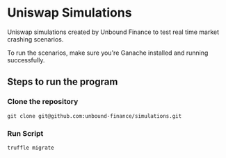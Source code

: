 <!-- ![truffle-test](https://github.com/unbound-finance/UnboundContracts/workflows/truffle-test/badge.svg?branch=master) -->

# Uniswap Simulations

Uniswap simulations created by Unbound Finance to test real time market crashing scenarios.

To run the scenarios, make sure you're Ganache installed and running successfully.

## Steps to run the program

### Clone the repository
```
git clone git@github.com:unbound-finance/simulations.git
```

### Run Script
```
truffle migrate
```